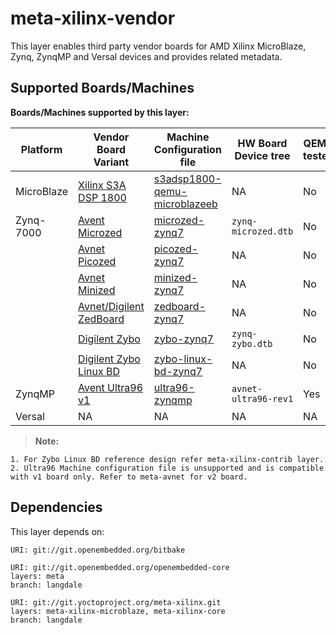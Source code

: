 # meta-xilinx-vendor

This layer enables third party vendor boards for
AMD Xilinx MicroBlaze, Zynq, ZynqMP and Versal devices
and provides related metadata.

## Supported Boards/Machines

**Boards/Machines supported by this layer:**


| Platform   | Vendor Board Variant | Machine Configuration file | HW Board Device tree | QEMU tested | HW tested |
|------------|---|---|----|-------------|-----------|
| MicroBlaze |[Xilinx S3A DSP 1800](https://shop.trenz-electronic.de/en/TE0320-00-EV02I-FPGA-Module-with-Spartan-3A-DSP-1800K-EV02I-1-Gbit-DDR-RAM)|[s3adsp1800-qemu-microblazeeb](conf/machine/s3adsp1800-qemu-microblazeeb.conf)| NA | No  | No |
| Zynq-7000  |[Avent Microzed](https://www.xilinx.com/products/boards-and-kits/1-5lakcu.html)|[microzed-zynq7](conf/machine/microzed-zynq7.conf)| `zynq-microzed.dtb` | No | No|
|            |[Avnet Picozed](https://www.xilinx.com/products/boards-and-kits/1-58nuel.html)|[picozed-zynq7](conf/machine/picozed-zynq7.conf)| NA | No | No |
|            |[Avnet Minized](https://www.xilinx.com/products/boards-and-kits/1-odbhjd.html)|[minized-zynq7](conf/machine/minized-zynq7.conf)| NA | No | No |
|            |[Avnet/Digilent ZedBoard](https://www.xilinx.com/products/boards-and-kits/1-8dyf-11.html)|[zedboard-zynq7](conf/machine/zedboard-zynq7.conf)| NA | No | No |
|            |[Digilent Zybo](https://www.xilinx.com/support/university/boards-portfolio/xup-boards/DigilentZYBO.html)|[zybo-zynq7](conf/machine/zybo-zynq7.conf)| `zynq-zybo.dtb` | No | No |
|            |[Digilent Zybo Linux BD](https://www.xilinx.com/support/university/boards-portfolio/xup-boards/DigilentZYBO.html)|[zybo-linux-bd-zynq7](conf/machine/zybo-linux-bd-zynq7.conf)| NA | No | No |
| ZynqMP     |[Avent Ultra96 v1](https://www.xilinx.com/products/boards-and-kits/1-vad4rl.html)|[ultra96-zynqmp](conf/machine/ultra96-zynqmp.conf)| `avnet-ultra96-rev1` | Yes | Yes |
| Versal     |NA|NA| NA |NA|NA|

> **Note:** 
```
1. For Zybo Linux BD reference design refer meta-xilinx-contrib layer.
2. Ultra96 Machine configuration file is unsupported and is compatible with v1 board only. Refer to meta-avnet for v2 board.
```


## Dependencies

This layer depends on:

	URI: git://git.openembedded.org/bitbake

	URI: git://git.openembedded.org/openembedded-core
	layers: meta
	branch: langdale

	URI: git://git.yoctoproject.org/meta-xilinx.git
	layers: meta-xilinx-microblaze, meta-xilinx-core
	branch: langdale
